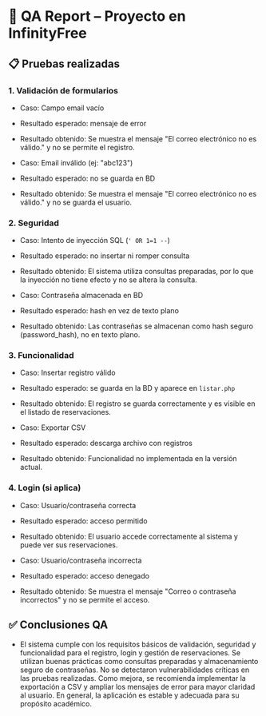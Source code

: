 # 🧪 QA Report – Proyecto en InfinityFree

## 📋 Pruebas realizadas

### 1. Validación de formularios

- Caso: Campo email vacío
- Resultado esperado: mensaje de error
- Resultado obtenido: Se muestra el mensaje "El correo electrónico no es válido." y no se permite el registro.

- Caso: Email inválido (ej: "abc123")
- Resultado esperado: no se guarda en BD
- Resultado obtenido: Se muestra el mensaje "El correo electrónico no es válido." y no se guarda el usuario.

### 2. Seguridad

- Caso: Intento de inyección SQL (`' OR 1=1 --`)
- Resultado esperado: no insertar ni romper consulta
- Resultado obtenido: El sistema utiliza consultas preparadas, por lo que la inyección no tiene efecto y no se altera la
  consulta.

- Caso: Contraseña almacenada en BD
- Resultado esperado: hash en vez de texto plano
- Resultado obtenido: Las contraseñas se almacenan como hash seguro (password_hash), no en texto plano.

### 3. Funcionalidad

- Caso: Insertar registro válido
- Resultado esperado: se guarda en la BD y aparece en `listar.php`
- Resultado obtenido: El registro se guarda correctamente y es visible en el listado de reservaciones.

- Caso: Exportar CSV
- Resultado esperado: descarga archivo con registros
- Resultado obtenido: Funcionalidad no implementada en la versión actual.

### 4. Login (si aplica)

- Caso: Usuario/contraseña correcta
- Resultado esperado: acceso permitido
- Resultado obtenido: El usuario accede correctamente al sistema y puede ver sus reservaciones.

- Caso: Usuario/contraseña incorrecta
- Resultado esperado: acceso denegado
- Resultado obtenido: Se muestra el mensaje "Correo o contraseña incorrectos" y no se permite el acceso.

## ✅ Conclusiones QA

- El sistema cumple con los requisitos básicos de validación, seguridad y funcionalidad para el registro, login y
  gestión de reservaciones. Se utilizan buenas prácticas como consultas preparadas y almacenamiento seguro de
  contraseñas. No se detectaron vulnerabilidades críticas en las pruebas realizadas. Como mejora, se recomienda
  implementar la exportación a CSV y ampliar los mensajes de error para mayor claridad al usuario. En general, la
  aplicación es estable y adecuada para su propósito académico.
